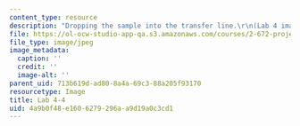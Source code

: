 ```yaml
---
content_type: resource
description: "Dropping the sample into the transfer line.\r\n(Lab 4 image)"
file: https://ol-ocw-studio-app-qa.s3.amazonaws.com/courses/2-672-project-laboratory-spring-2009/4a9b0f48e1606279296aa9d19a0c3cd1_lab44.jpg
file_type: image/jpeg
image_metadata:
  caption: ''
  credit: ''
  image-alt: ''
parent_uid: 713b619d-ad80-8a4a-69c3-88a205f93170
resourcetype: Image
title: Lab 4-4
uid: 4a9b0f48-e160-6279-296a-a9d19a0c3cd1
---
```

